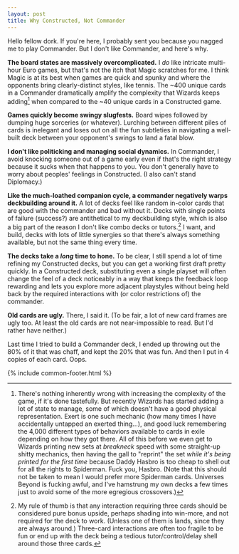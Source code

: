 ```yaml
---
layout: post
title: Why Constructed, Not Commander
---
```


Hello fellow dork. If you're here, I probably sent you because you nagged me to play Commander. But I don't like Commander, and here's why.

**The board states are massively overcomplicated.** I _do_ like intricate multi-hour Euro games, but that's not the itch that Magic scratches for me. I think Magic is at its best when games are quick and spunky and where the opponents bring clearly-distinct styles, like tennis. The ~400 unique cards in a Commander dramatically amplify the complexity that Wizards keeps adding[^1] when compared to the ~40 unique cards in a Constructed game.

**Games quickly become swingy slugfests.** Board wipes followed by dumping huge sorceries (or whatever). Lurching between different piles of cards is inelegant and loses out on all the fun subtleties in navigating a well-built deck between your opponent's swings to land a fatal blow.

**I don't like politicking and managing social dynamics.** In Commander, I avoid knocking someone out of a game early even if that's the right strategy because it sucks when that happens to you. You don't generally have to worry about peoples' feelings in Constructed. (I also can't stand Diplomacy.)

**Like the much-loathed companion cycle, a commander negatively warps deckbuilding around it.** A lot of decks feel like random in-color cards that are good with the commander and bad without it. Decks with single points of failure (success?) are antithetical to my deckbuilding style, which is also a big part of the reason I don't like combo decks or tutors.[^2] I want, and build, decks with lots of little synergies so that there's always something available, but not the same thing every time.

**The decks take a _long_ time to hone.** To be clear, I still spend a lot of time refining my Constructed decks, but you can get a working first draft pretty quickly. In a Constructed deck, substituting even a single playset will often change the feel of a deck noticeably in a way that keeps the feedback loop rewarding and lets you explore more adjacent playstyles without being held back by the required interactions with (or color restrictions of) the commander.

**Old cards are ugly.** There, I said it. (To be fair, a lot of new card frames are ugly too. At least the old cards are not near-impossible to read. But I'd rather have neither.)

Last time I tried to build a Commander deck, I ended up throwing out the 80% of it that was chaff, and kept the 20% that was fun. And then I put in 4 copies of each card. Oops.

{% include common-footer.html %}

[^1]: There's nothing inherently wrong with increasing the complexity of the game, if it's done tastefully. But recently Wizards has started adding a lot of state to manage, some of which doesn't have a good physical representation. Exert is one such mechanic (how many times I have accidentally untapped an exerted thing...), and good luck remembering the 4,000 different types of behaviors available to cards in exile depending on how they got there. All of this before we even get to Wizards printing new sets at _breakneck_ speed with some straight-up shitty mechanics, then having the gall to "reprint" the set _while it's being printed for the first time_ because Daddy Hasbro is too cheap to shell out for all the rights to Spiderman. Fuck you, Hasbro. (Note that this should not be taken to mean I would prefer more Spiderman cards. Universes Beyond is fucking awful, and I've hamstrung my own decks a few times just to avoid some of the more egregious crossovers.)
[^2]: My rule of thumb is that any interaction requiring three cards should be considered pure bonus upside, perhaps shading into win-more, and not required for the deck to work. (Unless one of them is lands, since they are always around.) Three-card interactions are often too fragile to be fun or end up with the deck being a tedious tutor/control/delay shell around those three cards.

